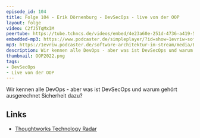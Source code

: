 ```yaml
---
episode_id: 104
title: Folge 104 - Erik Dörnenburg - DevSecOps - live von der OOP
layout: folge
video: C2fJ5TqMxIM
peertube: https://tube.tchncs.de/videos/embed/4e23a60e-251d-4736-a419-5ac6549a8dbd
embedded-mp3: https://www.podcaster.de/simpleplayer/?id=show~1evriw~software-architektur-im-stream~pod-d12567406c025b77faf4170631&v=1643733147
mp3: https://1evriw.podcaster.de/software-architektur-im-stream/media/Erik_Doernenburg_DevSecOps.mp3
description: Wir kennen alle DevOps - aber was ist DevSecOps und warum gehört ausgerechnet Sicherheit dazu?
thumbnail: OOP2022.png
tags:
- DevSecOps
- Live von der OOP
---
```


Wir kennen alle DevOps - aber was ist DevSecOps und warum gehört
ausgerechnet Sicherheit dazu?

## Links

* [Thoughtworks Technology Radar](https://www.thoughtworks.com/radar)

